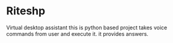 # Riteshp
Virtual desktop assistant 
this is python based project takes voice commands from user and execute it. it provides answers.
